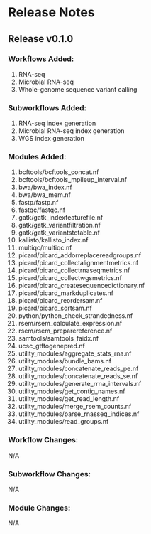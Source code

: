 # Release Notes

## Release v0.1.0

### Workflows Added:

1. RNA-seq
1. Microbial RNA-seq
1. Whole-genome sequence variant calling

### Subworkflows Added:

1. RNA-seq index generation
1. Microbial RNA-seq index generation
1. WGS index generation

### Modules Added:

1. bcftools/bcftools_concat.nf
1. bcftools/bcftools_mpileup_interval.nf
1. bwa/bwa_index.nf
1. bwa/bwa_mem.nf
1. fastp/fastp.nf
1. fastqc/fastqc.nf
1. gatk/gatk_indexfeaturefile.nf
1. gatk/gatk_variantfiltration.nf
1. gatk/gatk_variantstotable.nf
1. kallisto/kallisto_index.nf
1. multiqc/multiqc.nf
1. picard/picard_addorreplacereadgroups.nf
1. picard/picard_collectalignmentmetrics.nf
1. picard/picard_collectrnaseqmetrics.nf
1. picard/picard_collectwgsmetrics.nf
1. picard/picard_createsequencedictionary.nf
1. picard/picard_markduplicates.nf
1. picard/picard_reordersam.nf
1. picard/picard_sortsam.nf
1. python/python_check_strandedness.nf
1. rsem/rsem_calculate_expression.nf
1. rsem/rsem_preparereference.nf
1. samtools/samtools_faidx.nf
1. ucsc_gtftogenepred.nf
1. utility_modules/aggregate_stats_rna.nf
1. utility_modules/bundle_bams.nf
1. utility_modules/concatenate_reads_pe.nf
1. utility_modules/concatenate_reads_se.nf
1. utility_modules/generate_rrna_intervals.nf
1. utility_modules/get_contig_names.nf
1. utility_modules/get_read_length.nf
1. utility_modules/merge_rsem_counts.nf
1. utility_modules/parse_rnasseq_indices.nf
1. utility_modules/read_groups.nf

### Workflow Changes:

N/A

### Subworkflow Changes:

N/A

### Module Changes:

N/A

